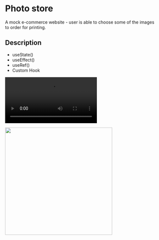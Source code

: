 # Photo store
A mock e-commerce website - user is able to choose some of the images to order for printing.

## Description

* useState()
* useEffect()
* useRef()
* Custom Hook


<video src="https://user-images.githubusercontent.com/82247833/205816845-6f0b56f4-be4a-45d6-b9b4-1a54c7911baf.mp4"  ></video>


     
<img src="https://user-images.githubusercontent.com/82247833/205816420-f99ce83a-8024-47a5-9bca-b2177e3c518d.jpeg" width="350px" />

